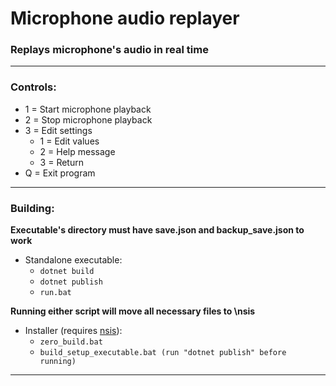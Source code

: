 # Microphone audio replayer

### Replays microphone's audio in real time

---

### Controls:
 - 1 = Start microphone playback
 - 2 = Stop microphone playback
 - 3 = Edit settings
   - 1 = Edit values
   - 2 = Help message
   - 3 = Return
 - Q = Exit program

 --- 
 
### Building:

**Executable's directory must have save.json and backup_save.json to work**
 - Standalone executable: 
   - ``` dotnet build ```
   - ``` dotnet publish ```
   - ``` run.bat ```

**Running either script will move all necessary files to \nsis**
 - Installer (requires [nsis](https://nsis.sourceforge.io/Download)): 
   - ``` zero_build.bat ```
   - ``` build_setup_executable.bat (run "dotnet publish" before running)  ```
  
 ---